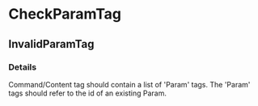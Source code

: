 ﻿---  
uid: Validator_10_3_3  
---

# CheckParamTag

## InvalidParamTag

### Details

Command\/Content tag should contain a list of 'Param' tags. The 'Param' tags should refer to the id of an existing Param.
